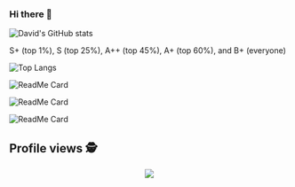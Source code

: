 ### Hi there 👋

![David's GitHub stats](https://github-readme-stats-sigma-five.vercel.app/api?username=munoztd0&show_icons=true&theme=radical)

S+ (top 1%), S (top 25%), A++ (top 45%), A+ (top 60%), and B+ (everyone)


![Top Langs](https://github-readme-stats-sigma-five.vercel.app/api/top-langs/?username=munoztd0&show_icons=true&theme=radical&hide=MATLAB,javascript,html,tex,css,scss,less)


![ReadMe Card](https://github-readme-stats-sigma-five.vercel.app/api/pin/?username=munoztd0&repo=DBMS&theme=dracula)

![ReadMe Card](https://github-readme-stats-sigma-five.vercel.app/api/pin/?username=CCS-Lab&repo=hBayesDM&theme=dracula)

![ReadMe Card](https://github-readme-stats-sigma-five.vercel.app/api/pin/?username=munoztd0&repo=shiny-usage-monitor&theme=dracula)


 ## Profile views :detective: <br>
 <p align="center"> 
   <img alingn="center" src="https://profile-counter.glitch.me/munoztd0/count.svg" />
 </p>
